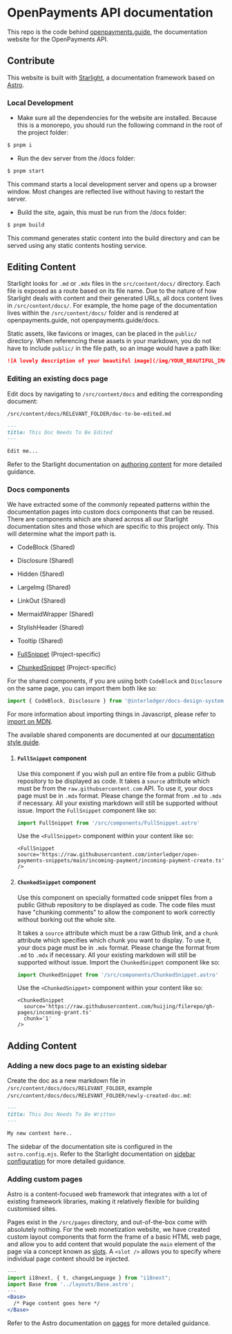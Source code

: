 # OpenPayments API documentation

This repo is the code behind [openpayments.guide](https://openpayments.guide), the documentation website for the OpenPayments API.

## Contribute

This website is built with [Starlight](https://starlight.astro.build/), a documentation framework based on [Astro](https://astro.build/).

### Local Development

- Make sure all the dependencies for the website are installed. Because this is a monorepo, you should run the following command in the root of the project folder:

```sh
$ pnpm i
```

- Run the dev server from the /docs folder:

```sh
$ pnpm start
```

This command starts a local development server and opens up a browser window. Most changes are reflected live without having to restart the server.

- Build the site, again, this must be run from the /docs folder:

```sh
$ pnpm build
```

This command generates static content into the build directory and can be served using any static contents hosting service.

## Editing Content

Starlight looks for `.md` or `.mdx` files in the `src/content/docs/` directory. Each file is exposed as a route based on its file name. Due to the nature of how Starlight deals with content and their generated URLs, all docs content lives in `/src/content/docs/`. For example, the home page of the documentation lives within the `/src/content/docs/` folder and is rendered at openpayments.guide, not openpayments.guide/docs.

Static assets, like favicons or images, can be placed in the `public/` directory. When referencing these assets in your markdown, you do not have to include `public/` in the file path, so an image would have a path like:

```md
![A lovely description of your beautiful image](/img/YOUR_BEAUTIFUL_IMAGE.png)
```

### Editing an existing docs page

Edit docs by navigating to `/src/content/docs` and editing the corresponding document:

`/src/content/docs/RELEVANT_FOLDER/doc-to-be-edited.md`

```markdown
---
title: This Doc Needs To Be Edited
---

Edit me...
```

Refer to the Starlight documentation on [authoring content](https://starlight.astro.build/guides/authoring-content/) for more detailed guidance.

### Docs components

We have extracted some of the commonly repeated patterns within the documentation pages into custom docs components that can be reused. There are components which are shared across all our Starlight documentation sites and those which are specific to this project only. This will determine what the import path is.

- CodeBlock (Shared)
- Disclosure (Shared)
- Hidden (Shared)
- LargeImg (Shared)
- LinkOut (Shared)
- MermaidWrapper (Shared)
- StylishHeader (Shared)
- Tooltip (Shared)

- [FullSnippet](#fullsnippet-component) (Project-specific)
- [ChunkedSnippet](#chunkedsnippet-component) (Project-specific)

For the shared components, if you are using both `CodeBlock` and `Disclosure` on the same page, you can import them both like so:

```jsx
import { CodeBlock, Disclosure } from '@interledger/docs-design-system'
```

For more information about importing things in Javascript, please refer to [import on MDN](https://developer.mozilla.org/en-US/docs/Web/JavaScript/Reference/Statements/import).

The available shared components are documented at our [documentation style guide](https://interledger.tech).

1. #### `FullSnippet` component

   Use this component if you wish pull an entire file from a public Github repository to be displayed as code. It takes a `source` attribute which must be from the `raw.githubsercontent.com` API. To use it, your docs page must be in `.mdx` format. Please change the format from `.md` to `.mdx` if necessary. All your existing markdown will still be supported without issue. Import the `FullSnippet` component like so:

   ```jsx
   import FullSnippet from '/src/components/FullSnippet.astro'
   ```

   Use the `<FullSnippet>` component within your content like so:

   ```
   <FullSnippet source='https://raw.githubusercontent.com/interledger/open-payments-snippets/main/incoming-payment/incoming-payment-create.ts' />
   ```

1. #### `ChunkedSnippet` component

   Use this component on specially formatted code snippet files from a public Github repository to be displayed as code. The code files must have "chunking comments" to allow the component to work correctly without borking out the whole site.

   It takes a `source` attribute which must be a raw Github link, and a `chunk` attribute which specifies which chunk you want to display. To use it, your docs page must be in `.mdx` format. Please change the format from `.md` to `.mdx` if necessary. All your existing markdown will still be supported without issue. Import the `ChunkedSnippet` component like so:

   ```jsx
   import ChunkedSnippet from '/src/components/ChunkedSnippet.astro'
   ```

   Use the `<ChunkedSnippet>` component within your content like so:

   ```
   <ChunkedSnippet
     source='https://raw.githubusercontent.com/huijing/filerepo/gh-pages/incoming-grant.ts'
     chunk='1'
   />
   ```

## Adding Content

### Adding a new docs page to an existing sidebar

Create the doc as a new markdown file in `/src/content/docs/docs/RELEVANT_FOLDER`, example
`/src/content/docs/docs/RELEVANT_FOLDER/newly-created-doc.md`:

```md
---
title: This Doc Needs To Be Written
---

My new content here..
```

The sidebar of the documentation site is configured in the `astro.config.mjs`. Refer to the Starlight documentation on [sidebar configuration](https://starlight.astro.build/reference/configuration/#sidebar/) for more detailed guidance.

### Adding custom pages

Astro is a content-focused web framework that integrates with a lot of existing framework libraries, making it relatively flexible for building customised sites.

Pages exist in the `/src/pages` directory, and out-of-the-box come with absolutely nothing. For the web monetization website, we have created custom layout components that form the frame of a basic HTML web page, and allow you to add content that would populate the `main` element of the page via a concept known as [slots](https://docs.astro.build/en/core-concepts/astro-components/#slots). A `<slot />` allows you to specify where individual page content should be injected.

```jsx
---
import i18next, { t, changeLanguage } from "i18next";
import Base from '../layouts/Base.astro';
---
<Base>
  /* Page content goes here */
</Base>
```

Refer to the Astro documentation on [pages](https://docs.astro.build/en/core-concepts/astro-pages/) for more detailed guidance.
